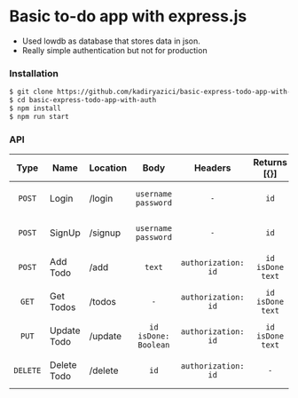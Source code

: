 # Basic to-do app with express.js

  - Used lowdb as database that stores data in json.
  - Really simple authentication but not for production



### Installation

```sh
$ git clone https://github.com/kadiryazici/basic-express-todo-app-with-auth.git
$ cd basic-express-todo-app-with-auth
$ npm install
$ npm run start
```

### API

| Type | Name | Location | Body | Headers | Returns [{}] |
| :------: | ------ | ----- | :-----: | :-----: | :----: |
| <br>`POST`<br><br> | Login | /login | `username`<br> `password`  | `-` | `id` |
| <br>`POST`<br><br> | SignUp | /signup | `username`<br> `password` | `-` | `id` | 
| <br>`POST`<br><br> | Add Todo | /add | `text` | `authorization: id` | `id`<br> `isDone`<br> `text` | 
| <br>`GET`<br><br> | Get Todos | /todos | `-` | `authorization: id` |  `id`<br> `isDone`<br> `text` | 
| <br>`PUT`<br><br> | Update Todo | /update | `id`<br> `isDone: Boolean` | `authorization: id` | `id`<br> `isDone`<br> `text` | 
| <br>`DELETE`<br><br> | Delete Todo | /delete | `id` | `authorization: id` | `-` | 
